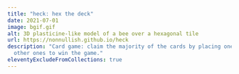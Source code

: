 ```yaml
---
title: "heck: hex the deck"
date: 2021-07-01
image: bgif.gif
alt: 3D plasticine-like model of a bee over a hexagonal tile
url: https://nonnullish.github.io/heck
description: "Card game: claim the majority of the cards by placing one with a higher value next to
  other ones to win the game."
eleventyExcludeFromCollections: true
---
```

